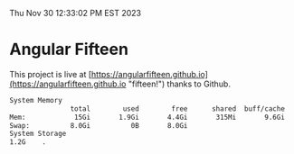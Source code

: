 Thu Nov 30 12:33:02 PM EST 2023

# Angular Fifteen


This project is live at [https://angularfifteen.github.io](https://angularfifteen.github.io "fifteen!") thanks to Github.

```bash
System Memory
               total        used        free      shared  buff/cache   available
Mem:            15Gi       1.9Gi       4.4Gi       315Mi       9.6Gi        13Gi
Swap:          8.0Gi          0B       8.0Gi
System Storage
1.2G	.
```

